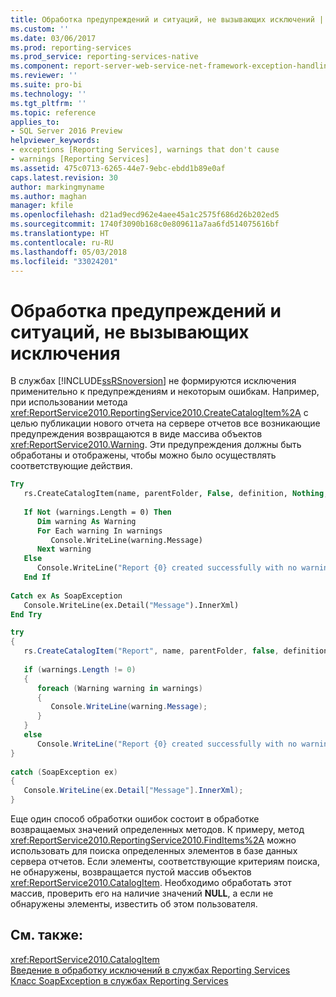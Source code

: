 ```yaml
---
title: Обработка предупреждений и ситуаций, не вызывающих исключений | Документы Майкрософт
ms.custom: ''
ms.date: 03/06/2017
ms.prod: reporting-services
ms.prod_service: reporting-services-native
ms.component: report-server-web-service-net-framework-exception-handling
ms.reviewer: ''
ms.suite: pro-bi
ms.technology: ''
ms.tgt_pltfrm: ''
ms.topic: reference
applies_to:
- SQL Server 2016 Preview
helpviewer_keywords:
- exceptions [Reporting Services], warnings that don't cause
- warnings [Reporting Services]
ms.assetid: 475c0713-6265-44e7-9ebc-ebdd1b89e0af
caps.latest.revision: 30
author: markingmyname
ms.author: maghan
manager: kfile
ms.openlocfilehash: d21ad9ecd962e4aee45a1c2575f686d26b202ed5
ms.sourcegitcommit: 1740f3090b168c0e809611a7aa6fd514075616bf
ms.translationtype: HT
ms.contentlocale: ru-RU
ms.lasthandoff: 05/03/2018
ms.locfileid: "33024201"
---
```

# <a name="handling-warnings-and-cases-that-do-not-cause-exceptions"></a>Обработка предупреждений и ситуаций, не вызывающих исключения
  В службах [!INCLUDE[ssRSnoversion](../../../includes/ssrsnoversion-md.md)] не формируются исключения применительно к предупреждениям и некоторым ошибкам. Например, при использовании метода <xref:ReportService2010.ReportingService2010.CreateCatalogItem%2A> с целью публикации нового отчета на сервере отчетов все возникающие предупреждения возвращаются в виде массива объектов <xref:ReportService2010.Warning>. Эти предупреждения должны быть обработаны и отображены, чтобы можно было осуществлять соответствующие действия.  
  
```vb  
Try  
   rs.CreateCatalogItem(name, parentFolder, False, definition, Nothing, warnings)  
  
   If Not (warnings.Length = 0) Then  
      Dim warning As Warning  
      For Each warning In warnings  
         Console.WriteLine(warning.Message)  
      Next warning  
   Else  
      Console.WriteLine("Report {0} created successfully with no warnings", name)  
   End If  
  
Catch ex As SoapException  
   Console.WriteLine(ex.Detail("Message").InnerXml)  
End Try  
```  
  
```csharp  
try  
{  
   rs.CreateCatalogItem("Report", name, parentFolder, false, definition, null, out warnings);  
  
   if (warnings.Length != 0)  
   {  
      foreach (Warning warning in warnings)  
      {  
         Console.WriteLine(warning.Message);  
      }  
   }  
   else  
      Console.WriteLine("Report {0} created successfully with no warnings", name);  
}  
  
catch (SoapException ex)  
{  
   Console.WriteLine(ex.Detail["Message"].InnerXml);  
}  
```  
  
 Еще один способ обработки ошибок состоит в обработке возвращаемых значений определенных методов. К примеру, метод <xref:ReportService2010.ReportingService2010.FindItems%2A> можно использовать для поиска определенных элементов в базе данных сервера отчетов. Если элементы, соответствующие критериям поиска, не обнаружены, возвращается пустой массив объектов <xref:ReportService2010.CatalogItem>. Необходимо обработать этот массив, проверить его на наличие значений **NULL**, а если не обнаружены элементы, известить об этом пользователя.  
  
## <a name="see-also"></a>См. также:  
 <xref:ReportService2010.CatalogItem>   
 [Введение в обработку исключений в службах Reporting Services](../../../reporting-services/report-server-web-service-net-framework-exception-handling/introducing-exception-handling-in-reporting-services.md)   
 [Класс SoapException в службах Reporting Services](../../../reporting-services/report-server-web-service-net-framework-exception-handling/soapexception-class/reporting-services-soapexception-class.md)  
  
  
